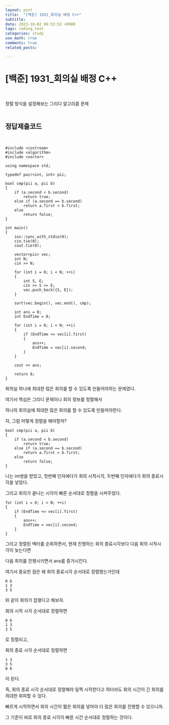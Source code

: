 ```yaml
---
layout: post
title:  "[백준] 1931_회의실 배정 C++"
subtitle:   
date: 2023-10-02 06:53:53 +0900
tags: coding_test
categories: study
use_math: true
comments: true
related_posts:

---
```


# [백준] 1931_회의실 배정 C++<br/>
<br/>

정렬 방식을 설정해보는 그리디 알고리즘 문제<br/>
<br/>

## 정답제출코드<br/>
<br/>

```
#include <iostream>
#include <algorithm>
#include <vector>

using namespace std;

typedef pair<int, int> pii;

bool cmp(pii a, pii b)
{
    if (a.second < b.second)
        return true;
    else if (a.second == b.second)
        return a.first < b.first;
    else
        return false;
}

int main()
{
    ios::sync_with_stdio(0);
    cin.tie(0);
    cout.tie(0);

    vector<pii> vec;
    int N;
    cin >> N;

    for (int i = 0; i < N; ++i)
    {
        int S, E;
        cin >> S >> E;
        vec.push_back({S, E});
    }

    sort(vec.begin(), vec.end(), cmp);

    int ans = 0;
    int EndTime = 0;

    for (int i = 0; i < N; ++i)
    {   
        if (EndTime <= vec[i].first)
        {
            ans++;
            EndTime = vec[i].second;
        }
    }

    cout << ans;

    return 0;
}
```

회의실 하나에 최대한 많은 회의를 할 수 있도록 만들어야하는 문제였다.<br/>

여기서 핵심은 그리디 문제이니 회의 정보를 정렬해서<br/>

하나의 회의실에 최대한 많은 회의를 할 수 있도록 만들어야한다.<br/>

자, 그럼 어떻게 정렬을 해야할까?<br/>

```
bool cmp(pii a, pii b)
{
    if (a.second < b.second)
        return true;
    else if (a.second == b.second)
        return a.first < b.first;
    else
        return false;
}
```
나는 int쌍을 받았고, 첫번째 인자에다가 회의 시작시각, 두번째 인자에다가 회의 종료시각을 넣었다.<br/>

그리고 회의가 끝나는 시각이 빠른 순서대로 정렬을 시켜주었다.<br/>

```
for (int i = 0; i < N; ++i)
{   
    if (EndTime <= vec[i].first)
    {
        ans++;
        EndTime = vec[i].second;
    }
}
```

그리고 정렬된 벡터를 순회하면서, 현재 진행하는 회의 종료시각보다 다음 회의 시작시각이 늦는다면<br/>

다음 회의를 진행시키면서 ans를 증가시킨다.<br/>

여기서 중요한 점은 왜 회의 종료시각 순서대로 정렬했는가인데<br/>

```
0 6
1 3
3 5
```
와 같이 회의가 잡혔다고 해보자.<br/>

회의 시작 시각 순서대로 정렬하면<br/>

```
0 6
1 3
3 5
```
로 정렬되고,<br/>

회의 종료 시각 순서대로 정렬하면<br/>

```
1 3
3 5
0 6
```
이 된다.<br/>

즉, 회의 종료 시각 순서대로 정렬해야 일찍 시작한다고 하더라도 회의 시간이 긴 회의를 최대한 회피할 수 있다.<br/>

빠르게 시작하면서 회의 시간이 짧은 회의를 넣어야 더 많은 회의를 진행할 수 있으니까.<br/>

그 기준이 바로 회의 종료 시각이 빠른 시간 순서대로 정렬하는 것이다.<br/>